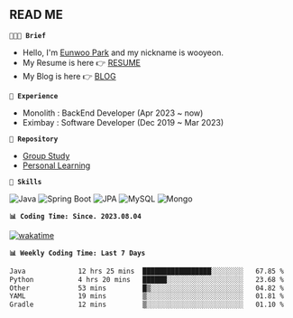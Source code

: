 ## READ ME

**`👩🏻‍💻 Brief`**  

- Hello, I'm [Eunwoo Park](https://dev-wooyeon.github.io/quiz-app/) and my nickname is wooyeon.
- My Resume is here 👉 [RESUME](https://ieunune.notion.site/28-88178b31333b4be7b8b9821a7232e73c?pvs=4)
- My Blog is here 👉 [BLOG](https://notion-blog-ieunune.vercel.app)

**`💼 Experience`**

- Monolith : BackEnd Developer (Apr 2023 ~ now)
- Eximbay  : Software Developer (Dec 2019 ~ Mar 2023)

**`🔭 Repository`**

- [Group Study](https://github.com/gro-w-up)
- [Personal Learning](https://github.com/noah-personal-learning)

**`🌱 Skills`**  

![Java](https://img.shields.io/badge/Java-007396.svg?&style=flat-square&logo=Java&logoColor=white)
![Spring Boot](https://img.shields.io/badge/SpringBoot-6DB33F?style=flat-square&logo=SpringBoot&logoColor=white)
![JPA](https://img.shields.io/badge/JPA-59666C?style=flat-square&logo=hibernate&logoColor=white)
![MySQL](https://img.shields.io/badge/MySQL-4479A1?style=flat-square&logo=MySQL&logoColor=white)
![Mongo](https://img.shields.io/badge/MongoDB-47A248?style=flat-square&logo=MongoDB&logoColor=white)

**`📊 Coding Time: Since. 2023.08.04`**  

[![wakatime](https://wakatime.com/badge/user/099dd627-fdab-4072-b87a-fa91c7a76d8d.svg?style=for-the-badge)](https://wakatime.com/@099dd627-fdab-4072-b87a-fa91c7a76d8d)

**`📊 Weekly Coding Time: Last 7 Days`**

<!--START_SECTION:waka-->

```txt
Java             12 hrs 25 mins  █████████████████░░░░░░░░   67.85 %
Python           4 hrs 20 mins   ██████░░░░░░░░░░░░░░░░░░░   23.68 %
Other            53 mins         █▒░░░░░░░░░░░░░░░░░░░░░░░   04.82 %
YAML             19 mins         ▒░░░░░░░░░░░░░░░░░░░░░░░░   01.81 %
Gradle           12 mins         ▒░░░░░░░░░░░░░░░░░░░░░░░░   01.10 %
```

<!--END_SECTION:waka-->

<!-- ![](./profile-3d-contrib/profile-night-view.svg)-->
